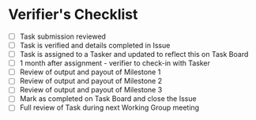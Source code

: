 # Verifier's Checklist

- [ ] Task submission reviewed
- [ ] Task is verified and details completed in Issue
- [ ] Task is assigned to a Tasker and updated to reflect this on Task Board
- [ ] 1 month after assignment - verifier to check-in with Tasker
- [ ] Review of output and payout of Milestone 1
- [ ] Review of output and payout of Milestone 2
- [ ] Review of output and payout of Milestone 3
- [ ] Mark as completed on Task Board and close the Issue
- [ ] Full review of Task during next Working Group meeting
